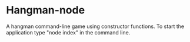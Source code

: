 # Hangman-node
A hangman command-line game using constructor functions.
To start the application type "node index" in the command line.
